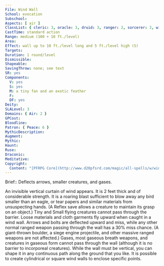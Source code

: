 ```yaml
---
File: Wind Wall
School: evocation
Subschool: 
Aspects: [ air ]
ClassList: { cleric: 3, oracle: 3, druid: 3, ranger: 2, sorcerer: 3, wizard: 3, summoner: 2, magus: 3, bloodrager: 3, shaman: 3, occultist: 3, spiritualist: 3, unchained summoner: 3 }
CastTime: standard action
Range: medium (100 + 10 ft./level)
Area: 
Effect: wall up to 10 ft./level long and 5 ft./level high (S)
Targets: 
Duration: 1 round/level
Dismissible: 
Shapeable: 
SavingThrow: none; see text
SR: yes
Components:
  V: yes
  S: yes
  M: a tiny fan and an exotic feather
  F: 
  DF: yes
Deity: 
SLALevel: 3
Domains: { Air: 2 }
GPCost: 
Bloodline: 
Patron: { Peace: 6 }
MythicDescription: 
Augment: 
Mythic: 
Haunt: 
Ruse: 
Draconic: 
Meditative: 
Copyright:
  Content: "[PFRPG Core](http://www.d20pfsrd.com/magic/all-spells/w/wind-wall)"
---
```

Brief:: Deflects arrows, smaller creatures, and gases.

An invisible vertical curtain of wind appears. It is 2 feet thick and of considerable strength. It is a roaring blast sufficient to blow away any bird smaller than an eagle, or tear papers and similar materials from unsuspecting hands. (A Reflex save allows a creature to maintain its grasp on an object.) Tiny and Small flying creatures cannot pass through the barrier. Loose materials and cloth garments fly upward when caught in a wind wall. Arrows and bolts are deflected upward and miss, while any other normal ranged weapon passing through the wall has a 30% miss chance. (A giant-thrown boulder, a siege engine projectile, and other massive ranged weapons are not affected.) Gases, most gaseous breath weapons, and creatures in gaseous form cannot pass through the wall (although it is no barrier to incorporeal creatures).  While the wall must be vertical, you can shape it in any continuous path along the ground that you like. It is possible to create cylindrical or square wind walls to enclose specific points.
